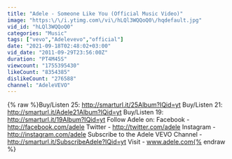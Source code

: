 ```yaml
---
title: "Adele - Someone Like You (Official Music Video)"
image: "https:\/\/i.ytimg.com\/vi\/hLQl3WQQoQ0\/hqdefault.jpg"
vid_id: "hLQl3WQQoQ0"
categories: "Music"
tags: ["vevo","Adelevevo","official"]
date: "2021-09-18T02:48:02+03:00"
vid_date: "2011-09-29T23:56:00Z"
duration: "PT4M45S"
viewcount: "1755395430"
likeCount: "8354385"
dislikeCount: "276588"
channel: "AdeleVEVO"
---
```

{% raw %}Buy/Listen 25: <a rel="nofollow" target="blank" href="http://smarturl.it/25Album?IQid=yt">http://smarturl.it/25Album?IQid=yt</a> Buy/Listen 21: <a rel="nofollow" target="blank" href="http://smarturl.it/Adele21Album?IQid=yt">http://smarturl.it/Adele21Album?IQid=yt</a> Buy/Listen 19: <a rel="nofollow" target="blank" href="http://smarturl.it/19Album?IQid=yt">http://smarturl.it/19Album?IQid=yt</a>    Follow Adele on: Facebook - <a rel="nofollow" target="blank" href="http://facebook.com/adele">http://facebook.com/adele</a> Twitter - <a rel="nofollow" target="blank" href="http://twitter.com/adele">http://twitter.com/adele</a> Instagram - <a rel="nofollow" target="blank" href="http://instagram.com/adele">http://instagram.com/adele</a> Subscribe to the Adele VEVO Channel - <a rel="nofollow" target="blank" href="http://smarturl.it/SubscribeAdele?IQid=yt">http://smarturl.it/SubscribeAdele?IQid=yt</a>   Visit - www.adele.com{% endraw %}
